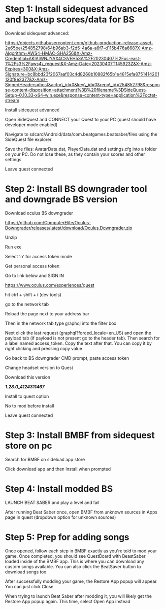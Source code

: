 # Step 1: Install sidequest advanced and backup scores/data for BS

Download sidequest advanced:

https://objects.githubusercontent.com/github-production-release-asset-2e65be/254852798/64b96ab3-f2d5-4a6a-a6f7-d115b476a668?X-Amz-Algorithm=AWS4-HMAC-SHA256&X-Amz-Credential=AKIAIWNJYAX4CSVEH53A%2F20230407%2Fus-east-1%2Fs3%2Faws4\_request&X-Amz-Date=20230407T145923Z&X-Amz-Expires=300&X-Amz-Signature=bc8bbd23f2067aaf03c4d8268b10882f65b1e4815efa8751414201120f8e2377&X-Amz-SignedHeaders=host&actor\_id=0&key\_id=0&repo\_id=254852798&response-content-disposition=attachment%3B%20filename%3DSideQuest-Setup-0.10.33-x64-win.exe&response-content-type=application%2Foctet-stream

Install sidequest advanced

Open SideQuest and CONNECT your Quest to your PC (quest should have developer mode enabled)

Navigate to sdcard/Android/data/com.beatgames.beatsaber/files using the SideQuest file explorer.

Save the files: AvatarData.dat, PlayerData.dat and settings.cfg into a folder on your PC. Do not lose these, as they contain your scores and other settings

Leave quest connected

# Step 2: Install BS downgrader tool and downgrade BS version

Download oculus BS downgrader

https://github.com/ComputerElite/Oculus-Downgrader/releases/latest/download/Oculus.Downgrader.zip

Unzip

Run exe

Select 'n' for access token mode

Get personal access token:

Go to link below and SIGN IN

https://www.oculus.com/experiences/quest

hit ctrl + shift + i (dev tools)

go to the network tab

Reload the page next to your address bar

Then in the network tab type graphql into the filter box

Next click the last request (graphql?forced\_locale=en\_US) and open the payload tab (if payload is not present go to the header tab). Then search for a label named access\_token. Copy the text after that. You can copy it by right clicking and pressing copy value

Go back to BS downgrader CMD prompt, paste access token

Change headset version to Quest

Download this version

***1\.28.0\_4124311467***

Install to quest option

No to mod before install

Leave quest connected

# Step 3: Install BMBF from sidequest store on pc

Search for BMBF on sideload app store

Click download app and then Install when prompted

# Step 4: Install modded BS

LAUNCH BEAT SABER and play a level and fail

After running Beat Saber once, open BMBF from unknown sources in Apps page in quest (dropdown option for unknown sources)

# Step 5: Prep for adding songs

Once opened, follow each step in BMBF exactly as you're told to mod your game. Once completed, you should see QuestBoard with BeastSaber loaded inside of the BMBF app. This is where you can download any custom songs available. You can also click the BeatSaver button to download songs too

After successfully modding your game, the Restore App popup will appear. You can just click Close

When trying to launch Beat Saber after modding it, you will likely get the Restore App popup again. This time, select Open App instead
